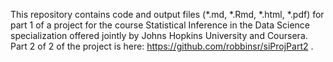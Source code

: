 This repository contains code and output files (*.md, *.Rmd, *.html, *.pdf) for part 1 of a project for the course Statistical Inference in the Data Science specialization offered jointly by Johns Hopkins University and Coursera. Part 2 of 2 of the project is here: https://github.com/robbinsr/siProjPart2 .
